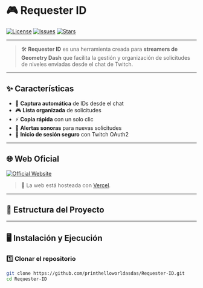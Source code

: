 # 🎮 Requester ID
[![License](https://img.shields.io/github/license/printhelloworldasdas/Requester-ID?color=8e44ad)](LICENSE)
[![Issues](https://img.shields.io/github/issues/printhelloworldasdas/Requester-ID?color=9b59b6)](https://github.com/printhelloworldasdas/Requester-ID/issues)
[![Stars](https://img.shields.io/github/stars/printhelloworldasdas/Requester-ID?style=social&color=8e44ad)](https://github.com/printhelloworldasdas/Requester-ID/stargazers)

---

> 🛠️ **Requester ID** es una herramienta creada para **streamers de Geometry Dash** que facilita la gestión y organización de solicitudes de niveles enviadas desde el chat de Twitch.

---

## ✨ Características

- 📌 **Captura automática** de IDs desde el chat  
- 🎮 **Lista organizada** de solicitudes  
- ⚡ **Copia rápida** con un solo clic  
- 🔔 **Alertas sonoras** para nuevas solicitudes  
- 🔑 **Inicio de sesión seguro** con Twitch OAuth2  

---

## 🌐 Web Oficial

[![Official Website](https://img.shields.io/badge/🌐%20Web%20Oficial-8e44ad?style=for-the-badge&logoColor=white)](https://requester-bot.vercel.app/)

> 🚀 La web está hosteada con [Vercel](https://vercel.com).

---

## 📂 Estructura del Proyecto

---

## 🖥️ Instalación y Ejecución

### 1️⃣ Clonar el repositorio
```bash
git clone https://github.com/printhelloworldasdas/Requester-ID.git
cd Requester-ID
